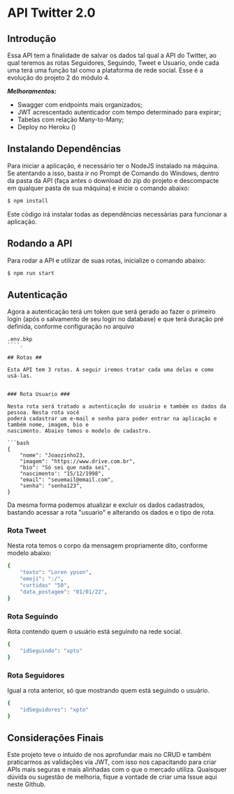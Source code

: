 # API Twitter 2.0

## Introdução

Essa API tem a finalidade de salvar os dados tal qual a API do Twitter, ao qual teremos as rotas
Seguidores, Seguindo, Tweet e Usuario, onde cada uma terá uma função tal como a plataforma
de rede social. Esse é a evolução do projeto 2 do módulo 4.

**_Melhoramentos:_**

- Swagger com endpoints mais organizados;
- JWT acrescentado autenticador com tempo determinado para expirar;
- Tabelas com relação Many-to-Many;
- Deploy no Heroku ()

## Instalando Dependências

Para iniciar a aplicação, é necessário ter o NodeJS instalado na máquina.
Se atentando a isso, basta ir no Prompt de Comando do Windows, dentro da pasta da API (faça antes
o download do zip do projeto e descompacte em qualquer pasta de sua máquina) e inicie o comando
abaixo:

```bash
$ npm install
```

Este código irá instalar todas as dependências necessárias para funcionar a aplicação.

## Rodando a API

Para rodar a API e utilizar de suas rotas, inicialize o comando abaixo:

```bash
$ npm run start
```

## Autenticação

Agora a autenticação terá um token que será gerado ao fazer o primeiro login (após o salvamento de seu login no database) e que terá duração pré definida, conforme configuração no arquivo

`````
.env.bkp
````.

## Rotas ##

Esta API tem 3 rotas. A seguir iremos tratar cada uma delas e como usá-las.


### Rota Usuario ###

Nesta rota será tratado a autenticação do usuário e também os dados da pessoa. Nesta rota você
poderá cadastrar um e-mail e senha para poder entrar na aplicação e também nome, imagem, bio e
nascimento. Abaixo temos o modelo de cadastro.

```bash
{
	"nome": "Joaozinho23,
	"imagem": "https://www.drive.com.br",
	"bio": "Só sei que nada sei",
	"nascimento': "15/12/1998",
	"email": "seuemail@email.com",
	"senha": "senha123",
}
`````

Da mesma forma podemos atualizar e excluir os dados cadastrados, bastando acessar a rota
"usuario" e alterando os dados e o tipo de rota.

### Rota Tweet

Nesta rota temos o corpo da mensagem propriamente dito, conforme modelo abaixo:

```bash
{
	"texto": "Loren ypson",
	"emoji": ":/",
	"curtidas" "50",
	"data_postagem": "01/01/22",
}
```

### Rota Seguindo

Rota contendo quem o usuário está seguindo na rede social.

```bash
{
	"idSeguindo": "xpto"
}
```

### Rota Seguidores

Igual a rota anterior, só que mostrando quem está seguindo o usuário.

```bash
{
	"idSeguidores": "xpto"
}
```

## Considerações Finais

Este projeto teve o intuído de nos aprofundar mais no CRUD e também praticarmos as validações via JWT, com isso nos capacitando para criar APIs mais seguras e mais alinhadas
com o que o mercado utiliza. Quaisquer dúvida ou sugestão de melhoria, fique a vontade de criar uma Issue aqui neste Github.
